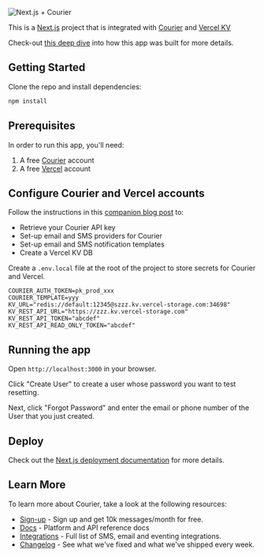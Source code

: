 ![Next.js + Courier](https://www.courier.com/_next/image/?url=https%3A%2F%2Fimages.ctfassets.net%2Fz7iqk1q8njt4%2F63jMY17H1Oi8YlzRQFWRut%2F2fd6d19434c556f77dd829e5aa19baad%2Fnextjs-courier.jpg&w=1920&q=75)

This is a [Next.js](https://nextjs.org/) project that is integrated with [Courier](https://courier.com) and [Vercel KV](https://vercel.com)

Check-out [this deep dive](https://www.courier.com/blog/how-to-send-password-resets-via-sms-and-email-using-node-js-and-next-js/) into how this app was built for more details.

## Getting Started

Clone the repo and install dependencies:

```bash
npm install
```

## Prerequisites

In order to run this app, you'll need:

1. A free [Courier](https://courier.com/?utm_source=courier-nextjs-password-reset&utm_medium=code-template&utm_campaign=devrel-apps) account
2. A free [Vercel](https://vercel.com) account

## Configure Courier and Vercel accounts

Follow the instructions in this [companion blog post](https://www.courier.com/blog/how-to-send-password-resets-via-sms-and-email-using-node-js-and-next-js/) to:

- Retrieve your Courier API key
- Set-up email and SMS providers for Courier
- Set-up email and SMS notification templates
- Create a Vercel KV DB

Create a `.env.local` file at the root of the project to store secrets for Courier and Vercel.

```
COURIER_AUTH_TOKEN=pk_prod_xxx
COURIER_TEMPLATE=yyy
KV_URL="redis://default:12345@szzz.kv.vercel-storage.com:34698"
KV_REST_API_URL="https://zzz.kv.vercel-storage.com"
KV_REST_API_TOKEN="abcdef"
KV_REST_API_READ_ONLY_TOKEN="abcdef"
```

## Running the app

Open `http://localhost:3000` in your browser.

Click "Create User" to create a user whose password you want to test resetting.

Next, click "Forgot Password" and enter the email or phone number of the User that you just created.

## Deploy

Check out the [Next.js deployment documentation](https://nextjs.org/docs/deployment) for more details.

## Learn More

To learn more about Courier, take a look at the following resources:

- [Sign-up](https://app.courier.com?utm_source=courier-nextjs-password-reset&utm_medium=code-template&utm_campaign=devrel-apps) - Sign up and get 10k messages/month for free.
- [Docs](https://courier.com/docs?utm_source=courier-nextjs-password-reset&utm_medium=code-template&utm_campaign=devrel-apps) - Platform and API reference docs
- [Integrations](https://courier.com/integrations?utm_source=courier-nextjs-password-reset&utm_medium=code-template&utm_campaign=devrel-apps) - Full list of SMS, email and eventing integrations.
- [Changelog](https://courier.com/changelog?utm_source=courier-nextjs-password-reset&utm_medium=code-template&utm_campaign=devrel-apps) - See what we've fixed and what we've shipped every week.